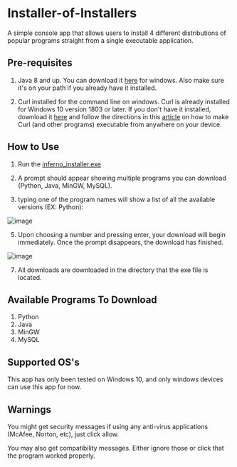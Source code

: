 # Installer-of-Installers
A simple console app that allows users to install 4 different distributions of popular programs straight from a single executable application.

## Pre-requisites
1. Java 8 and up. You can download it [here](https://www.java.com/download/ie_manual.jsp) for windows. Also make sure it's on your path if you already have it installed. 

2. Curl installed for the command line on windows. Curl is already installed for Windows 10 version 1803 or later. If you don't have it installed, download it [here](https://curl.se/windows/) and follow the directions in this [article](https://medium.com/@jamexkarix583/add-bin-folder-to-the-path-772de253f579) on how to make Curl (and other programs) executable from anywhere on your device.

## How to Use
1. Run the [inferno_installer.exe](https://github.com/InfernoCycle/Installer-of-Installers/releases/download/v1.0.0/inferno_installer.exe)
2. A prompt should appear showing multiple programs you can download (Python, Java, MinGW, MySQL).

3. typing one of the program names will show a list of all the available versions (EX: Python):

![image](https://github.com/InfernoCycle/Installer-of-Installers/assets/105338348/0e823e08-2da2-43e7-892e-4096eef23e29)

5. Upon choosing a number and pressing enter, your download will begin immediately. Once the prompt disappears, the download has finished.

![image](https://github.com/InfernoCycle/Installer-of-Installers/assets/105338348/547695b8-34ce-4293-b1bb-4aa895f4524f)

7. All downloads are downloaded in the directory that the exe file is located. 

## Available Programs To Download
1. Python
2. Java
3. MinGW
4. MySQL

## Supported OS's
This app has only been tested on Windows 10, and only windows devices can use this app for now.

## Warnings
You might get security messages if using any anti-virus applications (McAfee, Norton, etc), just click allow.

You may also get compatibility messages. Either ignore those or click that the program worked properly.
